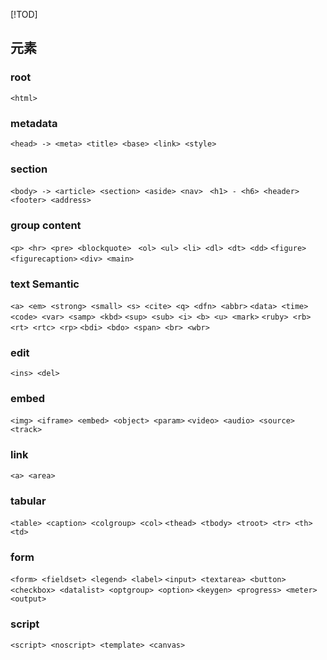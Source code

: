 [!TOD]
## 元素
### root
`<html>`
### metadata
`<head> -> <meta> <title> <base> <link> <style>`
### section
`<body> -> <article> <section> <aside> <nav>`
` <h1> - <h6> <header> <footer> <address>`
### group content
`<p> <hr> <pre> <blockquote> `
`<ol> <ul> <li> <dl> <dt> <dd>`
`<figure> <figurecaption>`
`<div> <main>`
### text Semantic
`<a> <em> <strong> <small> <s> <cite> <q> <dfn> <abbr>`
`<data> <time> <code> <var> <samp> <kbd>`
`<sup> <sub> <i> <b> <u> <mark>`
`<ruby> <rb> <rt> <rtc> <rp>`
`<bdi> <bdo> <span> <br> <wbr>`
### edit
`<ins> <del>`
### embed
`<img> <iframe> <embed> <object> <param>`
`<video> <audio> <source> <track>`
### link
`<a> <area>`
### tabular
`<table> <caption> <colgroup> <col>`
`<thead> <tbody> <troot> <tr> <th> <td>`
### form
`<form> <fieldset> <legend> <label>`
`<input> <textarea> <button> <checkbox> <datalist> <optgroup> <option>`
`<keygen> <progress> <meter> <output>`
### script
`<script> <noscript> <template> <canvas>`
